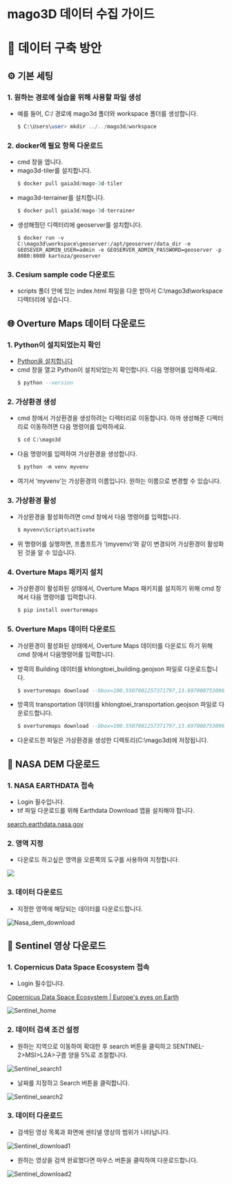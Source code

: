 # mago3D 데이터 수집 가이드

# :bookmark_tabs: 데이터 구축 방안

## ⚙️ 기본 세팅

### 1. 원하는 경로에 실습을 위해 사용할 파일 생성

- 예를 들어, C:/ 경로에 mago3d 폴더와 workspace 폴더를 생성합니다.
    ```sql
    $ C:\Users\user> mkdir ../../mago3d/workspace
    ```

### 2. docker에 필요 항목 다운로드

- cmd 창을 엽니다.
- mago3d-tiler를 설치합니다.
    ```sql
    $ docker pull gaia3d/mago-3d-tiler
    ```
- mago3d-terrainer를 설치합니다.
    ```sql
    $ docker pull gaia3d/mago-3d-terrainer
    ```
- 생성해줬던 디렉터리에 geoserver를 설치합니다.
    ```spl
	$ docker run -v C:\mago3d\workspace\geoserver:/apt/geoserver/data_dir -e GEOSEVER_ADMIN_USER=admin -e GEOSERVER_ADMIN_PASSWORD=geoserver -p 8080:8080 kartoza/geoserver
    ```

### 3. Cesium sample code 다운로드

- scripts 폴더 안에 있는 index.html 파일을 다운 받아서 C:\mago3d\workspace 디렉터리에 넣습니다.

## :globe_with_meridians: Overture Maps 데이터 다운로드

### 1. Python이 설치되었는지 확인

- [Python을 설치합니다](https://www.python.org/downloads/)
- cmd 창을 열고 Python이 설치되었는지 확인합니다. 다음 명령어를 입력하세요.
    ```sql
    $ python --version
    ```

### 2. 가상환경 생성

- cmd 창에서 가상환경을 생성하려는 디렉터리로 이동합니다. 아까 생성해준 디렉터리로 이동하려면 다음 명령어를 입력하세요.
    ```sql
    $ cd C:\mago3d
    ```

- 다음 명령어를 입력하여 가상환경을 생성합니다.
    ```sql
    $ python -m venv myvenv
    ```

- 여기서 ‘myvenv’는 가상환경의 이름입니다. 원하는 이름으로 변경할 수 있습니다.

### 3. 가상환경 활성

- 가상환경을 활성화하려면 cmd 창에서 다음 명령어를 입력합니다.
    ```sql
    $ myvenv\Scripts\activate
    ```

- 위 명령어를 실행하면, 프롬프트가 ‘(myvenv)’와 같이 변경되어 가상환경이 활성화된 것을 알 수 있습니다.

### 4. Overture Maps 패키지 설치

- 가상환경이 활성화된 상태에서, Overture Maps 패키지를 설치하기 위해 cmd 창에서 다음 명령어를 입력합니다.
    ```sql
    $ pip install overturemaps
    ```


### 5. Overture Maps 데이터 다운로드

- 가상환경이 활성화된 상태에서, Overture Maps 데이터를 다운로드 하기 위해 cmd 창에서 다음명령어를 입력합니다.
- 방콕의 Building 데이터를 khlongtoei_building.geojson 파일로 다운로드합니다.
    ```sql
    $ overturemaps download --bbox=100.5507001257371797,13.6970007530963525,100.6016431134770528,13.7428667529314463 -f geojson --type=building -o khlongtoei_building.geojson
    ```

- 방콕의 transportation 데이터를 khlongtoei_transportation.geojson 파일로 다운로드합니다.
    ```sql
    $ overturemaps download --bbox=100.5507001257371797,13.6970007530963525,100.6016431134770528,13.7428667529314463 -f geojson --type=segment -o khlongtoei_transportation.geojson
    ```

- 다운로드한 파일은 가상환경을 생성한 디렉토리(C:\mago3d)에 저장됩니다.

## :rocket: NASA DEM 다운로드

### 1. NASA EARTHDATA 접속

- Login 필수입니다.
- tif 파일 다운로드를 위해 Earthdata Download 앱을 설치해야 합니다. 

[search.earthdata.nasa.gov](https://search.earthdata.nasa.gov/search/granules?p=C1711961296-LPCLOUD&pg[0][v]=f&pg[0][gsk]=-start_date&as[science_keywords][0]=Land%20Surface%3ATopography%3ATerrain%20Elevation%3ADigital%20Elevation/Terrain%20Model%20(Dem)&tl=1723601365!3!!&fst0=Land%20Surface&fsm0=Topography&fs10=Terrain%20Elevation&fs20=Digital%20Elevation/Terrain%20Model%20(Dem))

### 2. 영역 지정

- 다운로드 하고싶은 영역을 오른쪽의 도구를 사용하여 지정합니다.

![](../images/Training_Guide/Nasa_dem_area.png)

### 3. 데이터 다운로드

- 지정한 영역에 해당되는 데이터를 다운로드합니다.

![Nasa_dem_download](../images/Training_Guide/Nasa_dem_download.png)

## :telescope: Sentinel 영상 다운로드

### 1. Copernicus Data Space Ecosystem 접속
- Login 필수입니다.

[Copernicus Data Space Ecosystem | Europe's eyes on Earth](https://dataspace.copernicus.eu/)

![Sentinel_home](../images/Training_Guide/Sentinel_home.png)

### 2. 데이터 검색 조건 설정

- 원하는 지역으로 이동하여 확대한 후 search 버튼을 클릭하고 SENTINEL-2>MSI>L2A>구름 양을 5%로 조절합니다.

![Sentinel_search1](../images/Training_Guide/Sentinel_search1.png)

- 날짜를 지정하고 Search 버튼을 클릭합니다.

![Sentinel_search2](../images/Training_Guide/Sentinel_search2.png)

### 3. 데이터 다운로드

- 검색된 영상 목록과 화면에 센티넬 영상의 범위가 나타납니다.

![Sentinel_download1](../images/Training_Guide/Sentinel_download1.png)

- 원하는 영상을 검색 완료했다면 마우스 버튼을 클릭하여 다운로드합니다.

![Sentinel_download2](../images/Training_Guide/Sentinel_download2.png)

